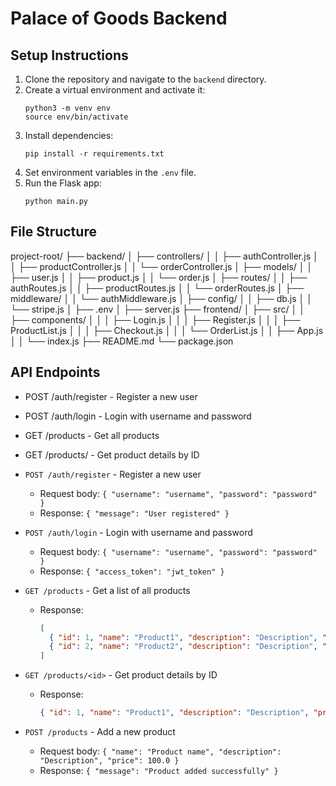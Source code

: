 # Palace of Goods Backend

## Setup Instructions

1. Clone the repository and navigate to the `backend` directory.
2. Create a virtual environment and activate it:
    ```
    python3 -m venv env
    source env/bin/activate
    ```
3. Install dependencies:
    ```
    pip install -r requirements.txt
    ```
4. Set environment variables in the `.env` file.
5. Run the Flask app:
    ```
    python main.py
    ```
## File Structure

project-root/
├── backend/
│   ├── controllers/
│   │   ├── authController.js
│   │   ├── productController.js
│   │   └── orderController.js
│   ├── models/
│   │   ├── user.js
│   │   ├── product.js
│   │   └── order.js
│   ├── routes/
│   │   ├── authRoutes.js
│   │   ├── productRoutes.js
│   │   └── orderRoutes.js
│   ├── middleware/
│   │   └── authMiddleware.js
│   ├── config/
│   │   ├── db.js
│   │   └── stripe.js
│   ├── .env
│   ├── server.js
├── frontend/
│   ├── src/
│   │   ├── components/
│   │   │   ├── Login.js
│   │   │   ├── Register.js
│   │   │   ├── ProductList.js
│   │   │   ├── Checkout.js
│   │   │   └── OrderList.js
│   │   ├── App.js
│   │   └── index.js
├── README.md
└── package.json

## API Endpoints

- POST /auth/register - Register a new user
- POST /auth/login - Login with username and password
- GET /products - Get all products
- GET /products/<id> - Get product details by ID
- `POST /auth/register` - Register a new user
  - Request body: `{ "username": "username", "password": "password" }`
  - Response: `{ "message": "User registered" }`

- `POST /auth/login` - Login with username and password
  - Request body: `{ "username": "username", "password": "password" }`
  - Response: `{ "access_token": "jwt_token" }`

- `GET /products` - Get a list of all products
  - Response: 
    ```json
    [
      { "id": 1, "name": "Product1", "description": "Description", "price": 100.0 },
      { "id": 2, "name": "Product2", "description": "Description", "price": 150.0 }
    ]
    ```

- `GET /products/<id>` - Get product details by ID
  - Response: 
    ```json
    { "id": 1, "name": "Product1", "description": "Description", "price": 100.0 }
    ```

- `POST /products` - Add a new product
  - Request body: `{ "name": "Product name", "description": "Description", "price": 100.0 }`
  - Response: `{ "message": "Product added successfully" }`
